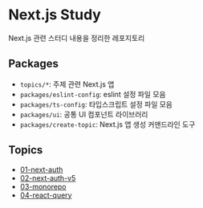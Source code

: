 # Next.js Study

Next.js 관련 스터디 내용을 정리한 레포지토리

## Packages

- `topics/*`: 주제 관련 Next.js 앱
- `packages/eslint-config`: eslint 설정 파일 모음
- `packages/ts-config`: 타입스크립트 설정 파일 모음
- `packages/ui`: 공통 UI 컴포넌트 라이브러리
- `packages/create-topic`: Next.js 앱 생성 커맨드라인 도구

## Topics

- [01-next-auth](./topics/01-next-auth/)
- [02-next-auth-v5](./topics/02-next-auth-v5/)
- [03-monorepo](./topics/03-monorepo/)
- [04-react-query](./topics/04-react-query/)
